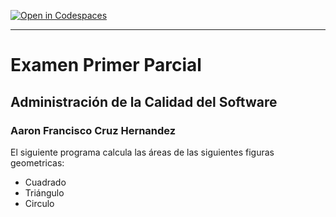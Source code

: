 [![Open in Codespaces](https://classroom.github.com/assets/launch-codespace-f4981d0f882b2a3f0472912d15f9806d57e124e0fc890972558857b51b24a6f9.svg)](https://classroom.github.com/open-in-codespaces?assignment_repo_id=10232964)
***
# Examen Primer Parcial
## Administración de la Calidad del Software
### Aaron Francisco Cruz Hernandez
El siguiente programa calcula las áreas de las siguientes figuras geometricas:
- Cuadrado
- Triángulo
- Circulo